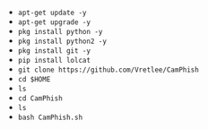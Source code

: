 * `apt-get update -y`
* `apt-get upgrade -y`
* `pkg install python -y`
* `pkg install python2 -y`
* `pkg install git -y`
* `pip install lolcat`
* `git clone https://github.com/Vretlee/CamPhish`
* `cd $HOME`
* `ls`
* `cd CamPhish`
* `ls`
* `bash CamPhish.sh`
```
